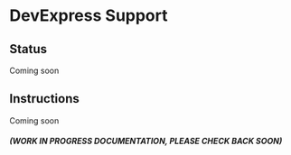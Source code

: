 ﻿# DevExpress Support

## Status

Coming soon

## Instructions

Coming soon

#### *(WORK IN PROGRESS DOCUMENTATION, PLEASE CHECK BACK SOON)*
